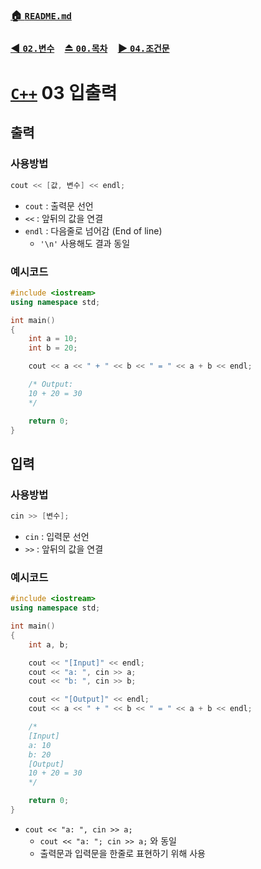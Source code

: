 ### [🏠 `README.md`](../../README.md)
### [◀️ `02.변수`](./02_변수.md)　[⏏️ `00.목차`](./00_목차.md)　[▶️ `04.조건문`](./04_조건문.md)

# [`C++`](./00_목차.md) 03 입출력

## 출력
### 사용방법
    
``` cpp
cout << [값, 변수] << endl;
```

- `cout` : 출력문 선언
- `<<` : 앞뒤의 값을 연결
- `endl` : 다음줄로 넘어감 (End of line)
    - `'\n'` 사용해도 결과 동일 

### 예시코드

``` cpp
#include <iostream>
using namespace std;

int main()
{
    int a = 10;
    int b = 20;

    cout << a << " + " << b << " = " << a + b << endl;

    /* Output:
    10 + 20 = 30
    */

    return 0;
}
```

## 입력
### 사용방법

``` cpp
cin >> [변수];
```
- `cin` : 입력문 선언
- `>>` : 앞뒤의 값을 연결

### 예시코드

``` cpp
#include <iostream>
using namespace std;

int main()
{
    int a, b;

    cout << "[Input]" << endl;
    cout << "a: ", cin >> a;
    cout << "b: ", cin >> b;

    cout << "[Output]" << endl;
    cout << a << " + " << b << " = " << a + b << endl;

    /*
    [Input]
    a: 10
    b: 20
    [Output]
    10 + 20 = 30    
    */

    return 0;
}
```
- `cout << "a: ", cin >> a;`
    - `cout << "a: "; cin >> a;` 와 동일
    - 출력문과 입력문을 한줄로 표현하기 위해 사용